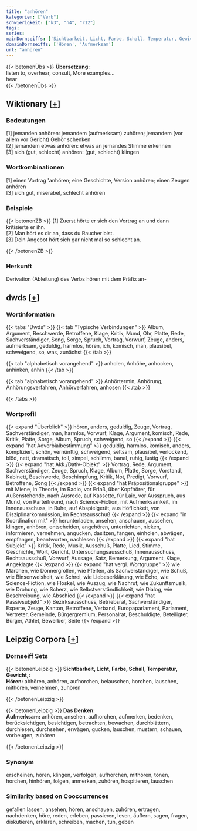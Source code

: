 ```yaml
---
title: "anhören"
kategorien: ["Verb"]
schwierigkeit: ["k3", "h4", "r12"]
tags:
series:
mainDornseiffs: ['Sichtbarkeit, Licht, Farbe, Schall, Temperatur, Gewicht,', 'Das Denken']
domainDornseiffs: ['Hören', 'Aufmerksam']
url: "anhören"
---
```


{{< betonenÜbs >}}
**Übersetzung:**  
listen to, overhear, consult, More examples...  
hear  
{{< /betonenÜbs >}}

## Wiktionary [[+](https://de.wiktionary.org/wiki/anhören)]

### Bedeutungen
[1] jemanden anhören: jemandem (aufmerksam) zuhören; jemandem (vor allem vor Gericht) Gehör schenken  
[2] jemandem etwas anhören: etwas an jemandes Stimme erkennen  
[3] sich (gut, schlecht) anhören: (gut, schlecht) klingen  

### Wortkombinationen
[1] einen Vortrag 'anhören; eine Geschichte, Version anhören; einen Zeugen anhören  
[3] sich gut, miserabel, schlecht anhören  

### Beispiele
{{< betonenZB >}}
[1] Zuerst hörte er sich den Vortrag an und dann kritisierte er ihn.  
[2] Man hört es dir an, dass du Raucher bist.  
[3] Dein Angebot hört sich gar nicht mal so schlecht an.  

{{< /betonenZB >}}
### Herkunft
Derivation (Ableitung) des Verbs hören mit dem Präfix an-  



## dwds [[+](https://www.dwds.de/wb/anhören)]

### Wortinformation
{{< tabs "Dwds" >}}
{{< tab "Typische Verbindungen" >}}
Album, Argument, Beschwerde, Betroffene, Klage, Kritik, Mund, Ohr, Platte, Rede, Sachverständiger, Song, Sorge, Spruch, Vortrag, Vorwurf, Zeuge, anders, aufmerksam, geduldig, harmlos, hören, ich, komisch, man, plausibel, schweigend, so, was, zunächst
{{< /tab >}}

{{< tab "alphabetisch vorangehend" >}}
anholen, Anhöhe, anhocken, anhinken, anhin
{{< /tab >}}

{{< tab "alphabetisch vorangehend" >}}
Anhörtermin, Anhörung, Anhörungsverfahren, Anhörverfahren, anhosen
{{< /tab >}}

{{< /tabs >}}

### Wortprofil
{{< expand "Überblick" >}} hören, anders, geduldig, Zeuge, Vortrag, Sachverständiger, man, harmlos, Vorwurf, Klage, Argument, komisch, Rede, Kritik, Platte, Sorge, Album, Spruch, schweigend, so {{< /expand >}}
{{< expand "hat Adverbialbestimmung" >}} geduldig, harmlos, komisch, anders, kompliziert, schön, vernünftig, schweigend, seltsam, plausibel, verlockend, blöd, nett, dramatisch, toll, simpel, schlimm, banal, ruhig, lustig {{< /expand >}}
{{< expand "hat Akk./Dativ-Objekt" >}} Vortrag, Rede, Argument, Sachverständiger, Zeuge, Spruch, Klage, Album, Platte, Sorge, Vorstand, Kabinett, Beschwerde, Beschimpfung, Kritik, Not, Predigt, Vorwurf, Betroffene, Song {{< /expand >}}
{{< expand "hat Präpositionalgruppe" >}} mit Miene, in Theorie, im Radio, vor Erlaß, über Kopfhörer, für Außenstehende, nach Ausrede, auf Kassette, für Laie, vor Ausspruch, aus Mund, von Parteifreund, nach Science-Fiction, mit Aufmerksamkeit, im Innenausschuss, in Ruhe, auf Abspielgerät, aus Höflichkeit, von Disziplinarkommission, im Rechtsausschuß {{< /expand >}}
{{< expand "in Koordination mit" >}} herunterladen, ansehen, anschauen, aussehen, klingen, anhören, entscheiden, angehören, unterrichten, nicken, informieren, vernehmen, angucken, dasitzen, fangen, einholen, abwägen, empfangen, beantworten, nachlesen {{< /expand >}}
{{< expand "hat Subjekt" >}} Kritik, Rede, Musik, Ausschuß, Platte, Lied, Stimme, Geschichte, Wort, Gericht, Untersuchungsausschuß, Innenausschuss, Rechtsausschuß, Vorwurf, Aussage, Satz, Bemerkung, Argument, Klage, Angeklagte {{< /expand >}}
{{< expand "hat vergl. Wortgruppe" >}} wie Märchen, wie Donnergrollen, wie Pfeifen, als Sachverständiger, wie Schuß, wie Binsenweisheit, wie Schrei, wie Liebeserklärung, wie Echo, wie Science-Fiction, wie Floskel, wie Auszug, wie Nachruf, wie Zukunftsmusik, wie Drohung, wie Scherz, wie Selbstverständlichkeit, wie Dialog, wie Beschreibung, wie Abschied {{< /expand >}}
{{< expand "hat Passivsubjekt" >}} Bezirksausschuss, Betriebsrat, Sachverständiger, Experte, Zeuge, Kanton, Betroffene, Verband, Europaparlament, Parlament, Vertreter, Gemeinde, Bürgergremium, Personalrat, Beschuldigte, Beteiligter, Bürger, Athlet, Bewerber, Seite {{< /expand >}}

## Leipzig Corpora [[+](https://corpora.uni-leipzig.de/en/res?word=anhören&corpusId=deu_newscrawl-public_2018)]

### Dornseiff Sets
{{< betonenLeipzig >}}
**Sichtbarkeit, Licht, Farbe, Schall, Temperatur, Gewicht,:**  
**Hören:** abhören, anhören, aufhorchen, belauschen, horchen, lauschen, mithören, vernehmen, zuhören  

{{< /betonenLeipzig >}}


{{< betonenLeipzig >}}
**Das Denken:**  
**Aufmerksam:** anhören, ansehen, aufhorchen, aufmerken, bedenken, berücksichtigen, besichtigen, betrachten, bewachen, durchblättern, durchlesen, durchsehen, erwägen, gucken, lauschen, mustern, schauen, vorbeugen, zuhören  

{{< /betonenLeipzig >}}

### Synonym
erscheinen, hören, klingen, verfolgen, aufhorchen, mithören, tönen, horchen, hinhören, folgen, anmerken, zuhören, hospitieren, lauschen


### Similarity based on Cooccurrences
gefallen lassen, ansehen, hören, anschauen, zuhören, ertragen, nachdenken, höre, reden, erleben, passieren, lesen, äußern, sagen, fragen, diskutieren, erklären, schreiben, machen, tun, geben

